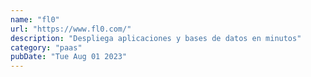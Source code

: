 ```yaml
---
name: "fl0"
url: "https://www.fl0.com/"
description: "Despliega aplicaciones y bases de datos en minutos"
category: "paas"
pubDate: "Tue Aug 01 2023"
---
```

